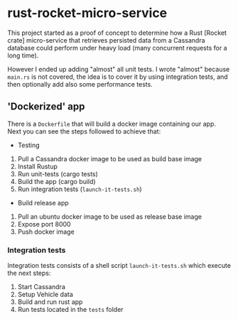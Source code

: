 # rust-rocket-micro-service
This project started as a proof of concept to determine how a Rust [Rocket crate] micro-service that retrieves persisted data from a Cassandra database could perform under heavy load (many concurrent requests for a long time).

However I ended up adding "almost" all unit tests. I wrote "almost" because `main.rs` is not covered, the idea is to cover it by using integration tests, and then optionally add also some performance tests.

## 'Dockerized' app
There is a `Dockerfile` that will build a docker image containing our app. Next you can see the steps followed to achieve that:
* Testing
1. Pull a Cassandra docker image to be used as build base image
2. Install Rustup
3. Run unit-tests (cargo tests)
4. Build the app (cargo build)
5. Run integration tests (`launch-it-tests.sh`)
* Build release app
1. Pull an ubuntu docker image to be used as release base image
2. Expose port 8000
3. Push docker image

### Integration tests
Integration tests consists of a shell script `launch-it-tests.sh` which execute the next steps:
1. Start Cassandra
2. Setup Vehicle data
3. Build and run rust app
4. Run tests located in the `tests` folder
